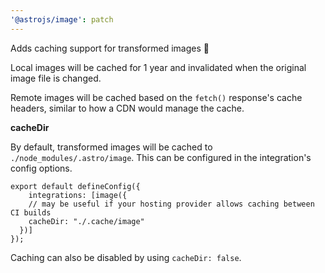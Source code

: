 ```yaml
---
'@astrojs/image': patch
---
```


Adds caching support for transformed images :tada:

Local images will be cached for 1 year and invalidated when the original image file is changed.

Remote images will be cached based on the `fetch()` response's cache headers, similar to how a CDN would manage the cache.

**cacheDir**

By default, transformed images will be cached to `./node_modules/.astro/image`. This can be configured in the integration's config options.

```
export default defineConfig({
	integrations: [image({
    // may be useful if your hosting provider allows caching between CI builds
    cacheDir: "./.cache/image"
  })]
});
```

Caching can also be disabled by using `cacheDir: false`.
